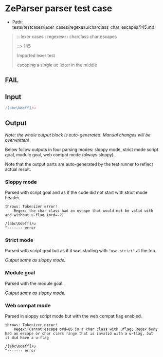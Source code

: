 # ZeParser parser test case

- Path: tests/testcases/lexer_cases/regexesu/charclass_char_escapes/145.md

> :: lexer cases : regexesu : charclass char escapes
>
> ::> 145
>
> Imported lexer test
>
> escaping a single uc letter in the middle

## FAIL

## Input

`````js
/[abc\Udeff]/u
`````

## Output

_Note: the whole output block is auto-generated. Manual changes will be overwritten!_

Below follow outputs in four parsing modes: sloppy mode, strict mode script goal, module goal, web compat mode (always sloppy).

Note that the output parts are auto-generated by the test runner to reflect actual result.

### Sloppy mode

Parsed with script goal and as if the code did not start with strict mode header.

`````
throws: Tokenizer error!
    Regex: the char class had an escape that would not be valid with and without u-flag (ord=-2)

/[abc\Udeff]/u
^------- error
`````

### Strict mode

Parsed with script goal but as if it was starting with `"use strict"` at the top.

_Output same as sloppy mode._

### Module goal

Parsed with the module goal.

_Output same as sloppy mode._

### Web compat mode

Parsed in sloppy script mode but with the web compat flag enabled.

`````
throws: Tokenizer error!
    Regex: Cannot escape ord=85 in a char class with uflag; Regex body had an escape or char class range that is invalid with a u-flag, but it did have a u-flag

/[abc\Udeff]/u
^------- error
`````

